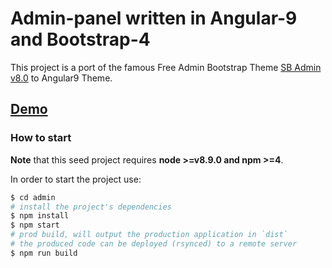 # Admin-panel written in Angular-9 and Bootstrap-4

This project is a port of the famous Free Admin Bootstrap Theme [SB Admin v8.0](http://startbootstrap.com/template-overviews/sb-admin-2/) to Angular9 Theme.

## [Demo](http://rawgit.com/start-angular/SB-Admin-BS4-Angular-6/master/dist/)

### How to start

**Note** that this seed project requires **node >=v8.9.0 and npm >=4**.

In order to start the project use:

```bash
$ cd admin
# install the project's dependencies
$ npm install
$ npm start
# prod build, will output the production application in `dist`
# the produced code can be deployed (rsynced) to a remote server
$ npm run build
```